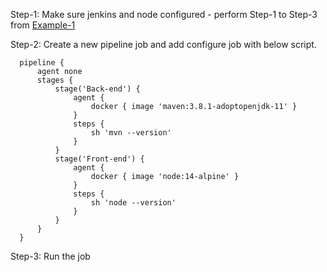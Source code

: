 
Step-1: Make sure jenkins and node configured - perform Step-1 to Step-3 from [Example-1](Example-1.md)

Step-2: Create a new pipeline job and add configure job with below script.

      pipeline {
          agent none
          stages {
              stage('Back-end') {
                  agent {
                      docker { image 'maven:3.8.1-adoptopenjdk-11' }
                  }
                  steps {
                      sh 'mvn --version'
                  }
              }
              stage('Front-end') {
                  agent {
                      docker { image 'node:14-alpine' }
                  }
                  steps {
                      sh 'node --version'
                  }
              }
          }
      }


Step-3: Run the job
